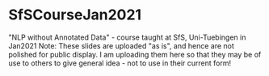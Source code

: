 # SfSCourseJan2021
"NLP without Annotated Data" - course taught at SfS, Uni-Tuebingen in Jan2021
Note: These slides are uploaded "as is", and hence are not polished for public display. I am uploading them here so that they may be of use to others to give general idea - not to use in their current form!
